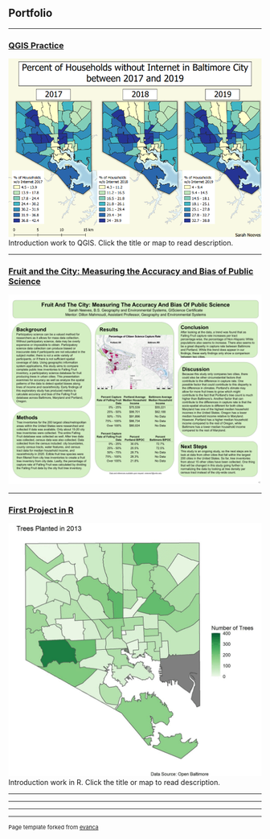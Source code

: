 ## Portfolio

---
### [QGIS Practice](/pro/)
[<img src="pro/internet.png?raw=true"/>](/pro/)
Introduction work to QGIS. Click the title or map to read description.


---
### [Fruit and the City: Measuring the Accuracy and Bias of Public Science](/483trees/)
[<img src="483trees/NEEVES_EDS22poster.pdf?raw=true"/>](/483trees/)


---
### [First Project in R](/project1_486/treeplnt.pdf)
[<img src="project1_486/treesplant.gif?raw=true"/>](/project1_486/treeplnt.pdf)
Introduction work in R. Click the title or map to read description.

---

---


---




---
<p style="font-size:11px">Page template forked from <a href="https://github.com/evanca/quick-portfolio">evanca</a></p>
<!-- Remove above link if you don't want to attibute -->
